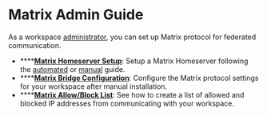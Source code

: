 # Matrix Admin Guide

As a workspace [administrator](../../../../), you can set up Matrix protocol for federated communication.

* ****[**Matrix Homeserver Setup**](matrix-homeserver-setup/): Setup a Matrix Homeserver following the [automated](matrix-homeserver-setup/#automated-installation) or [manual](matrix-homeserver-setup/#manual-installation) guide.
* ****[**Matrix Bridge Configuration**](matrixbridge-configuration.md): Configure the Matrix protocol settings for your workspace after manual installation.
* ****[**Matrix Allow/Block List**](matrix-homeserver-setup/matrix-allow-block-list.md): See how to create a list of allowed and blocked IP addresses from communicating with your workspace.
